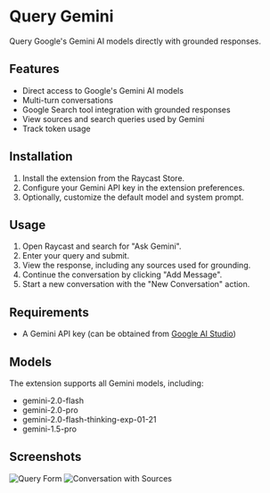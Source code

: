 # Query Gemini

Query Google's Gemini AI models directly with grounded responses.

## Features

- Direct access to Google's Gemini AI models
- Multi-turn conversations
- Google Search tool integration with grounded responses
- View sources and search queries used by Gemini
- Track token usage

## Installation

1. Install the extension from the Raycast Store.
2. Configure your Gemini API key in the extension preferences.
3. Optionally, customize the default model and system prompt.

## Usage

1. Open Raycast and search for "Ask Gemini".
2. Enter your query and submit.
3. View the response, including any sources used for grounding.
4. Continue the conversation by clicking "Add Message".
5. Start a new conversation with the "New Conversation" action.

## Requirements

- A Gemini API key (can be obtained from [Google AI Studio](https://makersuite.google.com/app/apikey))

## Models

The extension supports all Gemini models, including:
- gemini-2.0-flash
- gemini-2.0-pro
- gemini-2.0-flash-thinking-exp-01-21
- gemini-1.5-pro

## Screenshots

![Query Form](assets/query-form.png)
![Conversation with Sources](assets/conversation.png)